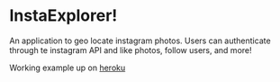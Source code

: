 InstaExplorer!
=====================

An application to geo locate instagram photos. Users can authenticate through te instagram API and like photos, follow users, and more!

Working example up on [heroku](http://instaexplorer.heroku.com/) 
